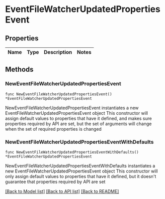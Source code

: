 # EventFileWatcherUpdatedPropertiesEvent

## Properties

Name | Type | Description | Notes
------------ | ------------- | ------------- | -------------

## Methods

### NewEventFileWatcherUpdatedPropertiesEvent

`func NewEventFileWatcherUpdatedPropertiesEvent() *EventFileWatcherUpdatedPropertiesEvent`

NewEventFileWatcherUpdatedPropertiesEvent instantiates a new EventFileWatcherUpdatedPropertiesEvent object
This constructor will assign default values to properties that have it defined,
and makes sure properties required by API are set, but the set of arguments
will change when the set of required properties is changed

### NewEventFileWatcherUpdatedPropertiesEventWithDefaults

`func NewEventFileWatcherUpdatedPropertiesEventWithDefaults() *EventFileWatcherUpdatedPropertiesEvent`

NewEventFileWatcherUpdatedPropertiesEventWithDefaults instantiates a new EventFileWatcherUpdatedPropertiesEvent object
This constructor will only assign default values to properties that have it defined,
but it doesn't guarantee that properties required by API are set


[[Back to Model list]](../README.md#documentation-for-models) [[Back to API list]](../README.md#documentation-for-api-endpoints) [[Back to README]](../README.md)


